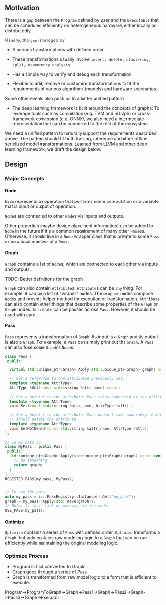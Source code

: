 ## Motivation

There is a `gap` between the `Program` defined by
user and the `Executable` that can be scheduled
efficiently on heterogeneous hardware, either locally
or distributedly.

Usually, the `gap` is bridged by

* A serious transformations with defined order.

* These transformations usually involve
`insert, delete, clustering, split, dependency analysis`.

* Has a simple way to verify and debug each transformation.

* Flexible to add, remove or customize transformations to fit
the requirements of various algorithms (models) and hardware secenarios.

Some other events also push us to a better unified pattern.

* The deep learning framework is built around the concepts of graphs.
To leverage tools such as compilation (e.g. TVM and nGraph) or
cross-framework conversion (e.g. ONNX), we also need a intermediate
representation that can be connected to the rest of the ecosystem.


We need a unified pattern to naturally support the requirements
described above. The pattern should fit both training, inference
and other offline serielized model transformations.
Learned from LLVM and other deep learning framework, we draft the
design below.


## Design

### Major Concepts

#### Node

`Node` represents an operation that performs some computation or
a variable that is input or output of operation.

`Node`s are connected to other `Node`s via inputs and outputs.

Other properties (maybe device placement information) can be added
to `Node` in the future if it's a
common requirement of many other `Pass`es. Otherwise, it should live
in a `Node` wrapper class that is private to some `Pass` or be
a local member of a `Pass`.

#### Graph

`Graph` contains a list of `Node`s, which are connected to
each other via inputs and outputs.

TODO: Better definitions for the graph.

`Graph` can also contain `Attribute`s. `Attribute`s
can be `any` thing. For example, it can be a list of "wraper"
nodes. The `wrapper` nodes compose `Node`s and provide
helper method for execution or transformation. `Attribute`
can also contain other things that describe some properties of
the `Graph` or `Graph` nodes. `Attribute` can be passed
across `Pass`. However, it should be used with care.

#### Pass

`Pass` represents a transformation of `Graph`. Its input
is a `Graph` and its output is also a `Graph`. For example,
a `Pass` can simply print out the `Graph`. A `Pass`
can also fuse some `Graph`'s `Node`s.

```cpp
class Pass {
 public:

  virtual std::unique_ptr<Graph> Apply(std::unique_ptr<Graph> graph) const = 0;

  // Get a reference to the attributed previously set.
  template <typename AttrType>
  AttrType &Get(const std::string &attr_name) const;

  // Set a pointer to the attribute. Pass takes ownership of the attribute.
  template <typename AttrType>
  void Set(const std::string &attr_name, AttrType *attr) ;

  // Set a pointer to the attribute. Pass doesn't take ownership. Caller
  // should delete the attribute.
  template <typename AttrType>
  void SetNotOwned(const std::string &attr_name, AttrType *attr);
};

// In my_pass.cc
class MyPass : public Pass {
 public:
  std::unique_ptr<Graph> Apply(std::unique_ptr<Graph> graph) const override {
    // do something.
    return graph;
  }
}
REGISTER_PASS(my_pass, MyPass);


// To use the pass.
auto my_pass = ir::PassRegistry::Instance().Get("my_pass");
graph = my_pass->Apply(std::move(graph));
// Note: to force link my_pass.cc, in the code:
USE_PASS(my_pass);
```

#### Optimize

`Optimize` contains a series of `Pass` with defined order.
`Optimize` transforms a `Graph` that only contains raw
modeling logic to a `Graph` that can be run efficiently while
maintaining the original modeling logic.


### Optimize Process

* Program is first converted to Graph.
* Graph goes through a series of Pass
* Graph is transformed from raw model logic to a
form that is efficient to execute.

Program->ProgramToGraph->Graph->Pass1->Graph->Pass2->Graph->Pass3->Graph->Executor
